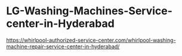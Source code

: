 # LG-Washing-Machines-Service-center-in-Hyderabad
https://whirlpool-authorized-service-center.com/whirlpool-washing-machine-repair-service-center-in-hyderabad/
